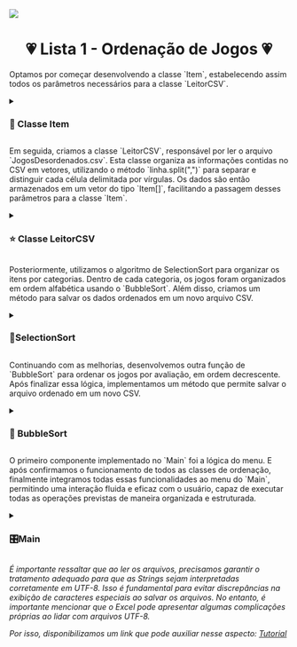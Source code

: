 <img src="https://github.com/S4-2024/Lista1/blob/main/imagens/ESTRUTURAS%20DE%20DADOS%20E%20ALGORITMOS.png">

<h1 align="center">  💗 Lista 1 - Ordenação de Jogos 💗  </h1>

<p > 
Optamos por começar desenvolvendo a classe `Item`, estabelecendo assim todos os parâmetros necessários para a classe `LeitorCSV`. 
</p>

<details> 

<summary> <h3> 🎀 Classe Item </h3></summary>

```

public class Item {
    private String jogos;
    private String categoria;
    private double avaliacao;

    public Item(String jogos, String categoria, double avaliacao) {
        this.jogos = jogos;
        this.categoria = categoria;
        this.avaliacao = avaliacao;
    }
    public String getJogos() {
        return jogos;
    }
    public void setJogos(String jogos) {
        this.jogos = jogos;
    }
    public double getAvaliacao() {
        return avaliacao;
    }
    public void setAvaliacao(double avaliacao) {
        this.avaliacao = avaliacao;
    }
    public String getCategoria() {
        return categoria;
    }
    public void setCategoria(String categoria) {
        this.categoria = categoria;
    }
    @Override
    public String toString(){
        return "| Jogo:" + jogos + "| Categoria:" +  categoria + "| Avaliação:" +  avaliacao + " |";
    }
}

```

</details>

<p > 
 Em seguida, criamos a classe `LeitorCSV`, responsável por ler o arquivo `JogosDesordenados.csv`. Esta classe organiza as informações contidas no CSV em vetores, utilizando o método `linha.split(",")` para separar e distinguir cada célula delimitada por vírgulas. Os dados são então armazenados em um vetor do tipo `Item[]`, facilitando a passagem desses parâmetros para a classe `Item`.
</p>

<details> 

<summary> <h3> ⭐ Classe  LeitorCSV </h3></summary>

```
import java.io.*;
import java.nio.charset.Charset;
import java.nio.charset.StandardCharsets;
import java.util.Scanner;

public class LeitorCSV {
    public static Item[] lerArquivo(String caminhoArquivo) {
        Item[] itens = new Item[40];
        int index = 0;
        File arquivo = new File(caminhoArquivo);
        Scanner sc = null;

        // if para conferir se o caminho é válido
        if (arquivo.isAbsolute()) {
            try {
                sc = new Scanner(new InputStreamReader(new FileInputStream(arquivo),"UTF-8"));
                while (sc.hasNextLine() && index < itens.length) {
                    String linha = sc.nextLine();
                    String[] dados = linha.split(",");
                    String jogos = dados[0];
                    String categoria = dados[1];
                    double avaliacao = Double.parseDouble(dados[2]);

                    itens[index] = new Item(jogos, categoria, avaliacao);
                    index++;
                }
            } catch (FileNotFoundException e) {
                System.out.println(e.getMessage());
            } catch (UnsupportedEncodingException e) {
                throw new RuntimeException(e);
            } finally {
                if (sc != null) {
                    sc.close();
                }
            }
            return itens;
        } else {
            //Caso der errado, será avisado
            System.out.println("Erro no caminho fornecido!");
            return  null ;
        }
    }
}

```
</details>



<p>
Posteriormente, utilizamos o algoritmo de  SelectionSort  para organizar os itens por categorias. Dentro de cada categoria, os jogos foram organizados em ordem alfabética usando o `BubbleSort`. Além disso, criamos um método para salvar os dados ordenados em um novo arquivo CSV.
</p>
<details>
  <summary> <h3> 💫SelectionSort </summary>

```
import java.io.FileWriter;
import java.io.IOException;

public class SelectionSort {

    public static void ordenarPorCategoria(Item[] arquivo) {

        int n = arquivo.length;

        //Loop para pecorrer os elementos do array
        for(int i = 0; i < n; i++){
            int minIndex = i;
            for(int j = i+1; j < n; j++){
                if(arquivo[j].getCategoria().compareTo(arquivo[minIndex].getCategoria()) < 0){
                    minIndex = j;
                }
            }
            //Trocar o menor elemento com o primeiro não ordenado

            Item temp = arquivo[minIndex];
            arquivo[minIndex] = arquivo[i];
            arquivo[i] = temp;
        }
    }

    public static void alfabetico(Item[] arquivo){
        int n = arquivo.length;
        for(int i = 0; i < n; i++){
            for(int j = 0; j < n - i -1; j++){
                if(arquivo[j].getCategoria().equals(arquivo[j+i].getCategoria()) &&
                    arquivo[j].getJogos().compareToIgnoreCase(arquivo[j+1].getJogos()) > 0){

                    //troca

                    Item temp = arquivo[j];
                    arquivo[j] = arquivo[j+1];
                    arquivo[j+1] = temp;
                }
            }
        }


    }

    public static String toString(Item[] itens) {
        StringBuilder builder = new StringBuilder();
        if (itens == null || itens.length == 0) {
            return "No items to display.";
        }
        String lastCategory = "";

        for (Item item : itens) {
            if (!item.getCategoria().equals(lastCategory)) {
                lastCategory = item.getCategoria();
                builder.append("\nCategoria: ").append(lastCategory).append("\n");
            }
            builder.append(item.toString()).append("\n");
        }

        return builder.toString();



    }

    public static void salvarJogosOrdenadosPorCategoria(Item[] itens, String nomeArquivo,String local){
        ordenarPorCategoria(itens);
        alfabetico(itens);

        //salvando os arquivos

        try(FileWriter escritor = new FileWriter(local + nomeArquivo)){
            escritor.write(toString(itens));
            System.out.println("Jogos ordenados e salvos com sucesso no : " + local + nomeArquivo);

        } catch (IOException e) {
            System.out.println("Erro ao salvar o arquivo: " + e.getMessage());
        }
    }



}

```

    
</details>

<p> Continuando com as melhorias, desenvolvemos outra função de `BubbleSort` para ordenar os jogos por avaliação, em ordem decrescente. Após finalizar essa lógica, implementamos um método que permite salvar o arquivo ordenado em um novo CSV. </p>


<details>
  <summary> <h3> 🫧 BubbleSort </summary>

```import java.io.BufferedWriter;
import java.io.File;
import java.io.FileOutputStream;
import java.io.OutputStreamWriter;
import java.io.IOException;

public class BubbleSort {
    public static void  bubbleSort(Item[] arquivo, int tamanho){
        for(int i = 0; i < tamanho -1; i++){
            for(int j = 0; j < tamanho - i -1; j++){
                if (arquivo[j].getAvaliacao() < arquivo[j+1].getAvaliacao()) {
                    Item temp = arquivo[j];
                    arquivo[j] = arquivo[j+1];
                    arquivo[j+1] = temp;
                }
            }
        }
    }
    public static void salvarArquivoCSV(Item[] arquivo, String nomeArquivo, String local){
        try(BufferedWriter escritor = new BufferedWriter(new OutputStreamWriter(new FileOutputStream(new File(local + nomeArquivo)), "UTF-8"))){

            //Escrevendo o cabeçalho

            escritor.write("Nome do Jogo; Avaliação; Categoria \n");

            //Escrevendo os dados de cada jogo

            for (Item item : arquivo) {
                escritor.write(String.format("%s;%.2f;%s\n", item.getJogos(), item.getAvaliacao(), item.getCategoria()));
            }

            System.out.println("Arquivo salvo com sucesso em ' "+ local+ "'.");

        }catch (IOException e){
            System.err.println("Erro ao salvar o arquivo CSV: " + e.getMessage());
        }
    }
}

```

    
</details>

<p> O primeiro componente implementado no `Main` foi a lógica do menu. E após
confirmamos o funcionamento de todos as classes de ordenação, finalmente integramos
todas essas funcionalidades ao menu do `Main`, permitindo uma interação fluida e eficaz
com o usuário, capaz de executar todas as operações previstas de maneira organizada
e estruturada.</p>

<details>
  <summary> <h3> 🎛️Main </summary>

```
import java.util.List;
import java.util.Scanner;

public class Main {
    public static void main(String[] args) {
        Scanner sc = new Scanner(System.in);
        int opcao = 0;
        String file = "C:\\Users\\gabri\\Downloads\\JogosDesordenados.csv";
        String localSalvado = "C:\\Users\\gabri\\Documents\\";
        do {
            System.out.println("[1] Ler Arquivo");
            System.out.println("[2] Organizar por Categoria");
            System.out.println("[3] Organizar por Avaliação");
            System.out.println("[4] Sair");
            
            opcao = sc.nextInt();
            switch (opcao) {
                case 1:
                    Item[] itens = LeitorCSV.lerArquivo(file);
                    // Verifica se os itens foram lidos com sucesso
                    if (itens != null) {
                        // Itera sobre os itens e imprime as informações
                        for (Item item : itens) {
                                System.out.println("Jogo: " + item.getJogos());
                                System.out.println("Categoria: " + item.getCategoria());
                                System.out.println("Avaliação: " + item.getAvaliacao());
                                System.out.println();
                            }
                        }
                    } else {
                        System.out.println("Não foi possível ler o arquivo.");
                    }
                    break;
                case 2:
                    Item[] archive = LeitorCSV.lerArquivo(file);
                    assert archive != null;
                    SelectionSort.ordenarPorCategoria(archive);
                    SelectionSort.alfabetico(archive);
                    String nomeSalvado = "JogosOrdenadoCategoriaAlfabetico.csv";
                    
                    System.out.println(SelectionSort.toString(archive));
                    SelectionSort.salvarJogosOrdenadosPorCategoria(archive,nomeSalvado,localSalvado);
                    break;
                case 3:
                    Item[] arquivo = LeitorCSV.lerArquivo(file);
                    BubbleSort.bubbleSort(arquivo, arquivo != null ? arquivo.length : 0);
                    int auxiliar = 1;
                    assert arquivo != null;
                    for (Item item : arquivo) {
                        if (item != null) {
                            System.out.println(auxiliar + ":");
                            System.out.println("Jogo: " + item.getJogos());
                            System.out.println("Categoria: " + item.getCategoria());
                            System.out.println("Avaliação: " + item.getAvaliacao());
                            System.out.println();
                            auxiliar++;
                        }
                    }
                    String nomeArquivo = "JogosOrdenadosPorAvaliação.csv";
                    BubbleSort.salvarArquivoCSV(arquivo,nomeArquivo,localSalvado);
                    break;
                case 4:
                    System.out.println("Bye Bye!!!");
                break;
                default:
                    System.out.println("Insira um numero válido");
            }
        } while (opcao != 4);
    }
}
```

    
</details>


<p>

<em>   
É importante ressaltar que ao ler os arquivos, precisamos garantir o tratamento
adequado para que as Strings sejam interpretadas corretamente em UTF-8. Isso é
fundamental para evitar discrepâncias na exibição de caracteres especiais ao salvar os
arquivos. No entanto, é importante mencionar que o Excel pode apresentar algumas
complicações próprias ao lidar com arquivos UTF-8.

Por isso, disponibilizamos um link que pode auxiliar nesse aspecto: [Tutorial](https://support.microsoft.com/pt-br/office/abrir-arquivos-utf-8-do-csv-corretamente-no-excel-8a935af5-3416-4edd-ba7e-3dfd2bc4a032)
</em> 
</p>

